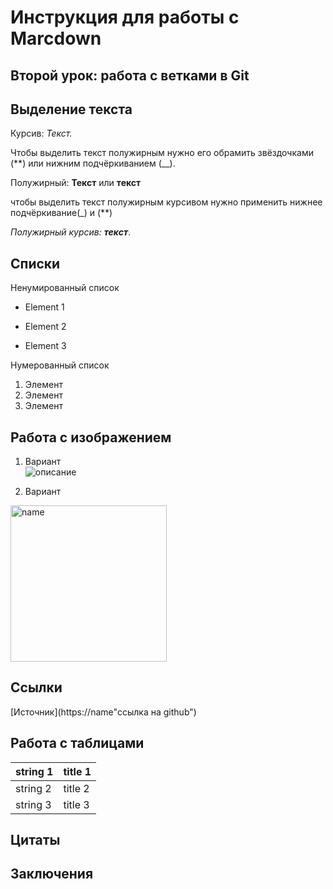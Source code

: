 # Инструкция для работы с Marcdown

## Второй урок: работа с ветками в Git


## Выделение текста

Курсив: *Текст.*

Чтобы выделить текст полужирным нужно его обрамить звёздочками (**) или нижним подчёркиванием (__).

Полужирный: **Текст** или __текст__

чтобы выделить текст полужирным курсивом нужно применить нижнее подчёркивание(_) и (**) 

_Полужирный курсив: **текст**_.

## Списки

Ненумированный список 

* Element 1
+ Element 2
* Element 3

Нумерованный список

1. Элемент
2. Элемент
3. Элемент

## Работа с изображением

1. Вариант <br>
![описание](название.jpg) 

2. Вариант <br>
<image src="images/cat.jpg" alt="name" width ="250px">


## Ссылки

[Источник](https://name"ссылка на github")

## Работа с таблицами
|string 1|title 1|
|-|-|
|string 2|title 2|
|string 3|title 3|

## Цитаты

## Заключения 